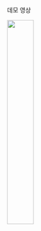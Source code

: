 데모 영상

<img width= "35%" src="https://user-images.githubusercontent.com/81941276/133186628-2f198b68-43bf-409f-947c-b748934f1ba4.gif"/>
